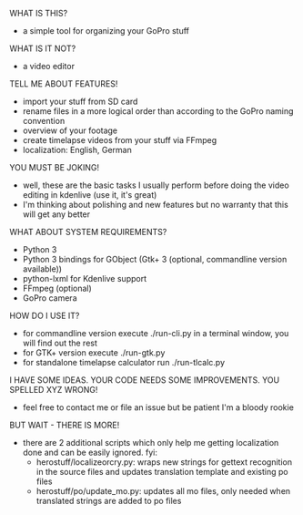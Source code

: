 WHAT IS THIS?

- a simple tool for organizing your GoPro stuff

WHAT IS IT NOT?

- a video editor

TELL ME ABOUT FEATURES!

- import your stuff from SD card
- rename files in a more logical order than according to the GoPro naming convention
- overview of your footage
- create timelapse videos from your stuff via FFmpeg
- localization: English, German

YOU MUST BE JOKING!

- well, these are the basic tasks I usually perform before doing the video editing in kdenlive (use it, it's great)
- I'm thinking about polishing and new features but no warranty that this will get any better

WHAT ABOUT SYSTEM REQUIREMENTS?

- Python 3
- Python 3 bindings for GObject (Gtk+ 3 (optional, commandline version available))
- python-lxml for Kdenlive support
- FFmpeg (optional)
- GoPro camera

HOW DO I USE IT?

- for commandline version execute ./run-cli.py in a terminal window, you will find out the rest
- for GTK+ version execute ./run-gtk.py
- for standalone timelapse calculator run ./run-tlcalc.py

I HAVE SOME IDEAS.
YOUR CODE NEEDS SOME IMPROVEMENTS.
YOU SPELLED XYZ WRONG!

- feel free to contact me or file an issue but be patient I'm a bloody rookie

BUT WAIT - THERE IS MORE!

- there are 2 additional scripts which only help me getting localization done and can be easily ignored. fyi:
  - herostuff/localizeorcry.py:     wraps new strings for gettext recognition in the source files and updates translation template and existing po files
  - herostuff/po/update_mo.py:      updates all mo files, only needed when translated strings are added to po files
